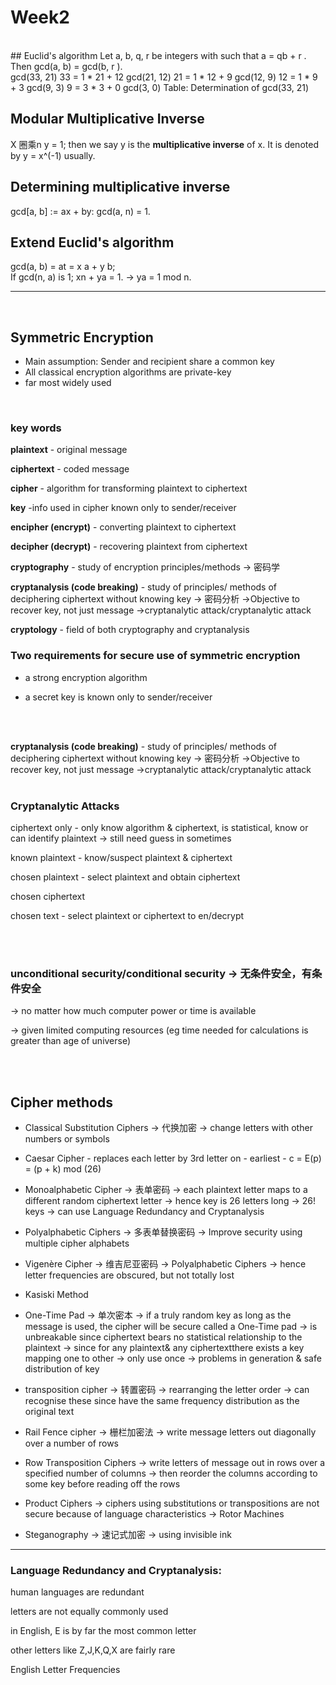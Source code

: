 # Week2
<br/>
## Euclid's algorithm
Let a, b, q, r be integers with such that a = qb + r . Then gcd(a, b) = gcd(b, r ).<br />
gcd(33, 21)
33 = 1 * 21 + 12 gcd(21, 12)
21 = 1 * 12 + 9 gcd(12, 9)
12 = 1 * 9 + 3 gcd(9, 3)
9 = 3 * 3 + 0 gcd(3, 0)
Table: Determination of gcd(33, 21)<br />

## Modular Multiplicative Inverse
X 圈乘n y = 1;
then we say y is the **multiplicative inverse** of x. It is denoted by y = x^(-1) usually. <br />

## Determining multiplicative inverse
gcd[a, b] := ax + by:
gcd(a, n) = 1.

## Extend Euclid's algorithm
gcd(a, b) = at = x a + y b;<br />
If gcd(n, a) is 1; xn + ya = 1. -> ya = 1 mod n.

<hr >
<br/>

## Symmetric Encryption
* Main assumption: Sender and recipient share a common key 
* All classical encryption algorithms are private-key
* far most widely used

<br/>

### key words

**plaintext** - original message

**ciphertext** - coded message

**cipher** - algorithm for transforming plaintext to ciphertext

**key** -info used in cipher known only to sender/receiver

**encipher (encrypt)** - converting plaintext to ciphertext

**decipher (decrypt)** - recovering plaintext from ciphertext

**cryptography** - study of encryption principles/methods -> 密码学

**cryptanalysis (code breaking)** - study of principles/ methods of deciphering ciphertext without knowing key -> 密码分析 ->Objective to recover key, not just message ->cryptanalytic attack/cryptanalytic attack

**cryptology** - field of both cryptography and cryptanalysis
<br/>

### Two requirements for secure use of symmetric encryption

* a strong encryption algorithm

* a secret key is known only to sender/receiver

<br/>
<br/>

**cryptanalysis (code breaking)** - study of principles/ methods of deciphering ciphertext without knowing key -> 密码分析 ->Objective to recover key, not just message ->cryptanalytic attack/cryptanalytic attack
<br/>
<br/>

### Cryptanalytic Attacks

ciphertext only - only know algorithm & ciphertext, is statistical, know or can identify plaintext -> still need guess in sometimes

known plaintext - know/suspect plaintext & ciphertext

chosen plaintext - select plaintext and obtain ciphertext

chosen ciphertext

chosen text - select plaintext or ciphertext to en/decrypt

<br/>
<br/>

### unconditional security/conditional security -> 无条件安全，有条件安全

-> no matter how much computer power or time is available

-> given limited computing resources (eg time needed for calculations is greater than age of universe)

<br/>
<br/>

## Cipher methods

* Classical Substitution Ciphers -> 代换加密 -> change letters with other numbers or symbols

* Caesar Cipher - replaces each letter by 3rd letter on - earliest - c = E(p) = (p + k) mod (26)

* Monoalphabetic Cipher -> 表单密码 -> each plaintext letter maps to a different random ciphertext letter -> hence key is 26 letters long -> 26! keys -> can use Language Redundancy and Cryptanalysis

* Polyalphabetic Ciphers -> 多表单替换密码 -> Improve security using multiple cipher alphabets

* Vigenère Cipher -> 维吉尼亚密码 -> Polyalphabetic Ciphers -> hence letter frequencies are obscured, but not totally lost

* Kasiski Method

* One-Time Pad -> 单次密本 -> if a truly random key as long as the message is used, the cipher will be secure called a One-Time pad -> is unbreakable since ciphertext bears no statistical relationship to the plaintext -> since for any plaintext& any ciphertextthere exists a key mapping one to other -> only use once -> problems in generation & safe distribution of key

* transposition cipher -> 转置密码 -> rearranging the letter order -> can recognise these since have the same frequency distribution as the original text

* Rail Fence cipher -> 栅栏加密法 -> write message letters out diagonally over a number of rows

* Row Transposition Ciphers -> write letters of message out in rows over a specified number of columns -> then reorder the columns according to some key before reading off the rows

* Product Ciphers -> ciphers using substitutions or transpositions are not secure because of language characteristics -> Rotor Machines

* Steganography -> 速记式加密 -> using invisible ink


***

### Language Redundancy and Cryptanalysis:

human languages are redundant

letters are not equally commonly used

in English, E is by far the most common letter

other letters like Z,J,K,Q,X are fairly rare

English Letter Frequencies






















